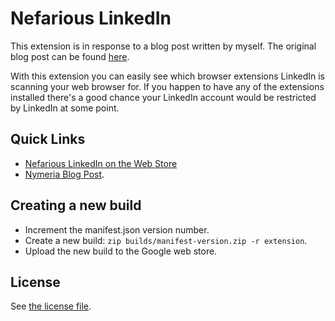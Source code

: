 Nefarious LinkedIn
==================

This extension is in response to a blog post written by myself. The original
blog post can be found [here](https://www.nymeria.io/blog/linkedins-war-on-email-finder-extensions-like-nymeria).

With this extension you can easily see which browser extensions LinkedIn is
scanning your web browser for. If you happen to have any of the extensions
installed there's a good chance your LinkedIn account would be restricted by
LinkedIn at some point.

Quick Links
-----------

- [Nefarious LinkedIn on the Web Store](https://chrome.google.com/webstore/detail/nefarious-linkedin/mpkhbmjfapljfhjopagghpfgbmghjpah)
- [Nymeria Blog Post](https://www.nymeria.io/blog/linkedins-war-on-email-finder-extensions-like-nymeria).

Creating a new build
--------------------

- Increment the manifest.json version number.
- Create a new build: `zip builds/manifest-version.zip -r extension`.
- Upload the new build to the Google web store.

License
-------

See [the license file](LICENSE.txt).
